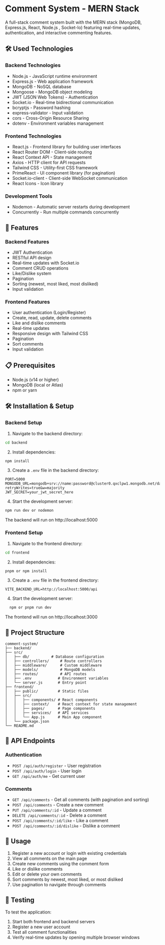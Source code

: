 # Comment System - MERN Stack

A full-stack comment system built with the MERN stack (MongoDB, Express.js, React, Node.js , Socket-Io) featuring real-time updates, authentication, and interactive commenting features.

## 🛠️ Used Technologies

### Backend Technologies
- Node.js - JavaScript runtime environment
- Express.js - Web application framework
- MongoDB - NoSQL database
- Mongoose - MongoDB object modeling
- JWT (JSON Web Tokens) - Authentication
- Socket.io - Real-time bidirectional communication
- bcryptjs - Password hashing
- express-validator - Input validation
- cors - Cross-Origin Resource Sharing
- dotenv - Environment variables management

### Frontend Technologies
- React.js - Frontend library for building user interfaces
- React Router DOM - Client-side routing
- React Context API - State management
- Axios - HTTP client for API requests
- Tailwind CSS - Utility-first CSS framework
- PrimeReact - UI component library (for pagination)
- Socket.io-client - Client-side WebSocket communication
- React Icons - Icon library

### Development Tools
- Nodemon - Automatic server restarts during development
- Concurrently - Run multiple commands concurrently

       
## 🚀 Features

### Backend Features
- JWT Authentication
- RESTful API design
- Real-time updates with Socket.io
- Comment CRUD operations
- Like/Dislike system
- Pagination
- Sorting (newest, most liked, most disliked)
- Input validation

### Frontend Features
- User authentication (Login/Register)
- Create, read, update, delete comments
- Like and dislike comments
- Real-time updates
- Responsive design with Tailwind CSS
- Pagination
- Sort comments
- Input validation

## 📋 Prerequisites

- Node.js (v14 or higher)
- MongoDB (local or Atlas)
- npm or yarn

## 🛠️ Installation & Setup

### Backend Setup

1. Navigate to the backend directory:
```bash
cd backend
```

2. Install dependencies:
```bash
npm install
```

3. Create a `.env` file in the backend directory:
```env
PORT=5000
MONGODB_URL=mongodb+srv://name:password@cluster0.qxclpw1.mongodb.net/database?retryWrites=true&w=majority
JWT_SECRET=your_jwt_secret_here
```

4. Start the development server:
```bash
npm run dev or nodemon
```

The backend will run on http://localhost:5000

### Frontend Setup

1. Navigate to the frontend directory:
```bash
cd frontend
```

2. Install dependencies:
```bash
pnpm or npm install
```

3. Create a `.env` file in the frontend directory:
```env
VITE_BACKEND_URL=http://localhost:5000/api
```

4. Start the development server:
```bash
  npm or pnpm run dev
```

The frontend will run on http://localhost:3000



## 📁 Project Structure

```
comment-system/
├── backend/
├── src/
│   ├── db/          # Database configuration
│   ├── controllers/     # Route controllers
│   ├── middleware/      # Custom middleware
│   ├── models/          # MongoDB models
│   ├── routes/          # API routes
│   ├── .env            # Environment variables
│   └── server.js       # Entry point
├── frontend/
│   ├── public/         # Static files
│   ├── src/
│   │   ├── components/ # React components
│   │   ├── context/    # React context for state management
│   │   ├── pages/      # Page components
│   │   ├── services/   # API services
│   │   └── App.js      # Main App component
│   └── package.json
└── README.md
```

## 🔧 API Endpoints

### Authentication
- `POST /api/auth/register` - User registration
- `POST /api/auth/login` - User login
- `GET /api/auth/me` - Get current user

### Comments
- `GET /api/comments` - Get all comments (with pagination and sorting)
- `POST /api/comments` - Create a new comment
- `PUT /api/comments/:id` - Update a comment
- `DELETE /api/comments/:id` - Delete a comment
- `POST /api/comments/:id/like` - Like a comment
- `POST /api/comments/:id/dislike` - Dislike a comment

## 🎯 Usage

1. Register a new account or login with existing credentials
2. View all comments on the main page
3. Create new comments using the comment form
4. Like or dislike comments
5. Edit or delete your own comments
6. Sort comments by newest, most liked, or most disliked
7. Use pagination to navigate through comments




## 🧪 Testing

To test the application:
1. Start both frontend and backend servers
2. Register a new user account
3. Test all comment functionalities
4. Verify real-time updates by opening multiple browser windows



